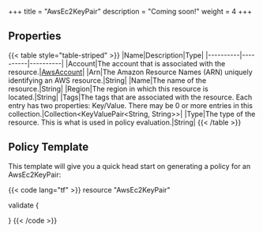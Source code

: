 +++
title = "AwsEc2KeyPair"
description = "Coming soon!"
weight = 4
+++



## Properties
{{< table style="table-striped" >}}
|Name|Description|Type|
|----------|----------|----------|
|Account|The account that is associated with the resource.|[AwsAccount](/docs/aws/resources/awsaccount/)|
|Arn|The Amazon Resource Names (ARN) uniquely identifying an AWS resource.|String|
|Name|The name of the resource.|String|
|Region|The region in which this resource is located.|String|
|Tags|The tags that are associated with the resource. Each entry has two properties: Key/Value. There may be 0 or more entries in this collection.|Collection\<KeyValuePair<String, String>>|
|Type|The type of the resource. This is what is used in policy evaluation.|String|
{{< /table >}}

## Policy Template
This template will give you a quick head start on generating a policy for an AwsEc2KeyPair:

{{< code lang="tf" >}}
resource "AwsEc2KeyPair"

validate {

}
{{< /code >}}
